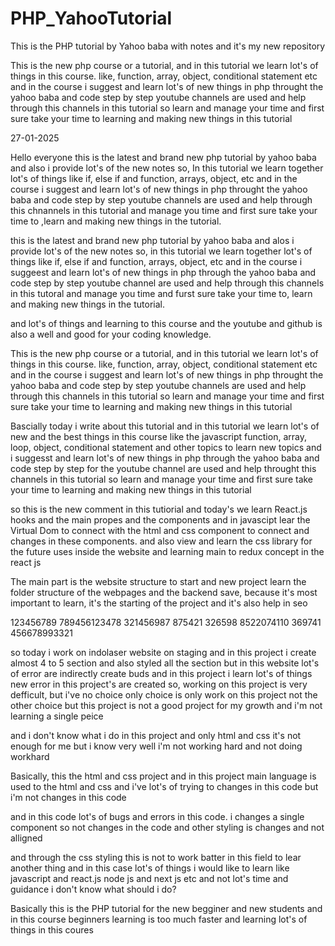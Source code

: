 # PHP_YahooTutorial
This is the PHP tutorial by Yahoo baba with notes and it's my new repository

This is the new php course or a tutorial, and in this tutorial we learn lot's of things in this course.
like, function, array, object, conditional statement etc and in the course i suggest and learn lot's of new things in php
throught the yahoo baba and code step by step youtube channels are used and help through this channels in this tutorial 
so learn 
and manage your time and first sure take your time to learning and making new things in this tutorial




27-01-2025


Hello everyone this is the latest and brand new php tutorial by yahoo baba and also i provide lot's of the new notes
so, 
In this tutorial we learn together lot's of things like if, else if and function, arrays, object, etc and in the course i suggest and 
learn lot's of new things in php 
throught the yahoo baba and code step by step youtube channels are used and help through this chnannels in this tutorial 
and manage you time and first sure take your time to ,learn and making new things in the tutorial.



this is the latest and brand new php tutorial by yahoo baba and alos i provide lot's of the new notes 
so,
in this tutorial we learn together lot's of things like if, else if and function, arrays, object, etc and in the course i suggeest and learn lot's of new things in php
through the yahoo baba and code step by step youtube channel are used and help through this channels in this tutoral
and manage you time and furst sure take your time to, learn and making new things in the tutorial.



and lot's of things and learning to this course and the youtube and github is also a well and 
good for your coding knowledge.



This is the new php course or a tutorial, and in this tutorial we learn lot's of things in this course.
like, function, array, object, conditional statement etc and in the course i suggest and learn lot's of new things in php
throught the yahoo baba and code step by step youtube channels are used and help through this channels in this tutorial 
so learn 
and manage your time and first sure take your time to learning and making new things in this tutorial


Bascially today i write about this tutorial and in this tutorial we learn lot's of new and the best things
in this course
like the javascript function, array, loop, object, conditional statement and other topics to learn new 
topics and i suggesst and learn lot's of new things in php through the yahoo baba and code step by step 
for the youtube channel are used and help throught this channels in this tutorial so 
learn and manage your time and first sure take your time to learning and making new things in this tutorial



so this is the new comment in this tutiorial and today's we learn React.js hooks and the main propes and
the components and in javascipt lear the Virtual Dom to connect with the html and css component to 
connect and changes in these components.
and also view and learn the css library for the future uses inside the website and learning main to redux concept in the 
react js


The main part is the website structure to start and new project learn the folder structure of the webpages
and the backend save, because it's most important to learn, it's the starting of the 
project and it's also help in seo 


123456789
789456123478
321456987
875421
326598
8522074110
369741
456678993321

so today i work on indolaser website on staging and in this project i create almost 4 to 5 section and also
styled all the section but in this website lot's of error are indirectly create buds and in this project 
i learn lot's of things
new error in this project's are created 
so, working on this project is very defficult, but i've no choice 
only choice is only work on this project not the other choice 
but this project is not a good project for my growth and i'm not learning a single peice


and i don't know what i do in this project and only html and css it's not enough for me but i know very well i'm not working hard and not doing workhard



Basically, this the html and css project and in this project main language is used to the html and css
and i've lot's of trying to changes in this code but i'm not changes in this code

and in this code lot's of bugs and errors in this code. i changes a single component so not changes in the code and other styling is changes and not alligned

and through the css styling this is not to work batter in this field to lear another thing and in this case lot's of things i would like to learn like javascript
and react.js node js and next js etc and not
lot's time and guidance i don't know what should i do?



Basically this is the PHP tutorial for the new begginer and new students and in this course beginners learning is too much faster and learning lot's of things in this coures

